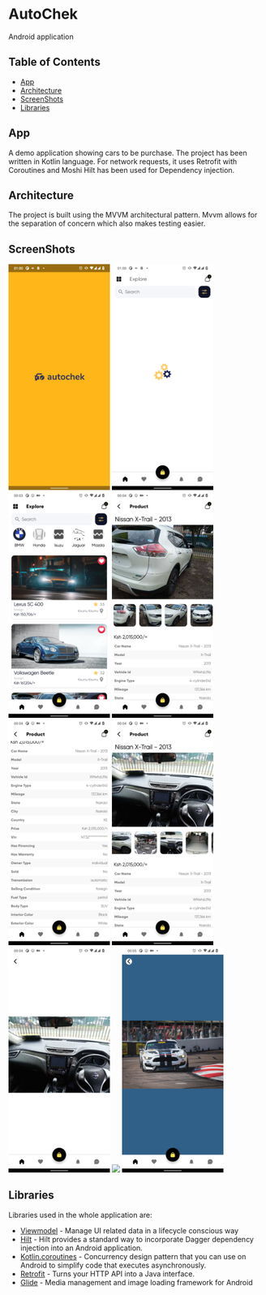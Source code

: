 # AutoChek
Android application


## Table of Contents

- [App](#app)
- [Architecture](#architecture)
- [ScreenShots](#screenshots)
- [Libraries](#libraries)

## App
A demo application showing cars to be purchase.
The project has been written in Kotlin language. For network requests, it uses Retrofit with Coroutines and Moshi 
Hilt has been used for Dependency injection.

## Architecture
The project is built using the MVVM architectural pattern. Mvvm allows for the separation of concern which also makes testing easier.

## ScreenShots
  <img src="art/splash_screen.png" width="200" style="max-width:100%;"> <img src="art/loading_screen.png" width="200" style="max-width:100%;">
  <img src="art/home.png" width="200" style="max-width:100%;"> <img src="art/car_detail.png" width="200" style="max-width:100%;">
  <img src="art/car_details_1.png" width="200" style="max-width:100%;"> <img src="art/car_details_2.png" width="200" style="max-width:100%;"> 
<img src="art/image_full_screen.png" width="200" style="max-width:100%;"> <img src="art/car_details_3.png" width="200" style="max-width:100%;">
  <img src="art/image_full_screen_1.png" width="200" style="max-width:100%;">

## Libraries

Libraries used in the whole application are:

- [Viewmodel](https://developer.android.com/topic/libraries/architecture/viewmodel) - Manage UI related data in a lifecycle conscious way
- [Hilt](https://dagger.dev/hilt/) - Hilt provides a standard way to incorporate Dagger dependency injection into an Android application.
- [Kotlin.coroutines](https://developer.android.com/kotlin/coroutines?gclid=Cj0KCQjw1dGJBhD4ARIsANb6Odld-9wkN4Lkm6UJAvWRshusopwstZH5IXkSLzxv_Q5JYjgjozIywfcaAlS9EALw_wcB&gclsrc=aw.ds) - Concurrency design pattern that you can use on Android to simplify code that executes asynchronously. 
- [Retrofit](https://square.github.io/retrofit/) - Turns your HTTP API into a Java interface.
- [Glide](https://github.com/bumptech/glide) - Media management and image loading framework for Android